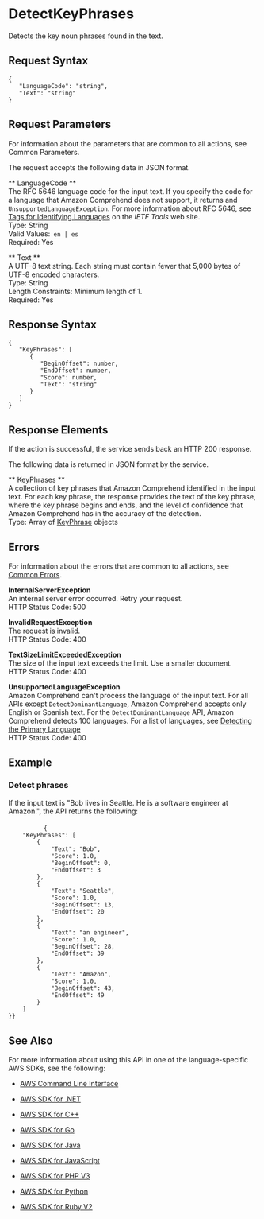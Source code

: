 # DetectKeyPhrases<a name="API_DetectKeyPhrases"></a>

Detects the key noun phrases found in the text\. 

## Request Syntax<a name="API_DetectKeyPhrases_RequestSyntax"></a>

```
{
   "LanguageCode": "string",
   "Text": "string"
}
```

## Request Parameters<a name="API_DetectKeyPhrases_RequestParameters"></a>

For information about the parameters that are common to all actions, see Common Parameters\.

The request accepts the following data in JSON format\.

 ** LanguageCode **   
The RFC 5646 language code for the input text\. If you specify the code for a language that Amazon Comprehend does not support, it returns and `UnsupportedLanguageException`\. For more information about RFC 5646, see [Tags for Identifying Languages](https://tools.ietf.org/html/rfc5646) on the *IETF Tools* web site\.  
Type: String  
Valid Values:` en | es`   
Required: Yes

 ** Text **   
A UTF\-8 text string\. Each string must contain fewer that 5,000 bytes of UTF\-8 encoded characters\.  
Type: String  
Length Constraints: Minimum length of 1\.  
Required: Yes

## Response Syntax<a name="API_DetectKeyPhrases_ResponseSyntax"></a>

```
{
   "KeyPhrases": [ 
      { 
         "BeginOffset": number,
         "EndOffset": number,
         "Score": number,
         "Text": "string"
      }
   ]
}
```

## Response Elements<a name="API_DetectKeyPhrases_ResponseElements"></a>

If the action is successful, the service sends back an HTTP 200 response\.

The following data is returned in JSON format by the service\.

 ** KeyPhrases **   
A collection of key phrases that Amazon Comprehend identified in the input text\. For each key phrase, the response provides the text of the key phrase, where the key phrase begins and ends, and the level of confidence that Amazon Comprehend has in the accuracy of the detection\.   
Type: Array of [KeyPhrase](API_KeyPhrase.md) objects

## Errors<a name="API_DetectKeyPhrases_Errors"></a>

For information about the errors that are common to all actions, see [Common Errors](CommonErrors.md)\.

 **InternalServerException**   
An internal server error occurred\. Retry your request\.  
HTTP Status Code: 500

 **InvalidRequestException**   
The request is invalid\.  
HTTP Status Code: 400

 **TextSizeLimitExceededException**   
The size of the input text exceeds the limit\. Use a smaller document\.  
HTTP Status Code: 400

 **UnsupportedLanguageException**   
Amazon Comprehend can't process the language of the input text\. For all APIs except `DetectDominantLanguage`, Amazon Comprehend accepts only English or Spanish text\. For the `DetectDominantLanguage` API, Amazon Comprehend detects 100 languages\. For a list of languages, see [Detecting the Primary Language ](how-languages.md)   
HTTP Status Code: 400

## Example<a name="API_DetectKeyPhrases_Examples"></a>

### Detect phrases<a name="API_DetectKeyPhrases_Example_1"></a>

If the input text is "Bob lives in Seattle\. He is a software engineer at Amazon\.", the API returns the following:

#### <a name="w3ab1c23b5c29c15b3b5"></a>

```
          {
    "KeyPhrases": [
        {
            "Text": "Bob",
            "Score": 1.0,
            "BeginOffset": 0,
            "EndOffset": 3
        },
        {
            "Text": "Seattle",
            "Score": 1.0,
            "BeginOffset": 13,
            "EndOffset": 20
        },
        {
            "Text": "an engineer",
            "Score": 1.0,
            "BeginOffset": 28,
            "EndOffset": 39
        },
        {
            "Text": "Amazon",
            "Score": 1.0,
            "BeginOffset": 43,
            "EndOffset": 49
        }
    ]
}}
```

## See Also<a name="API_DetectKeyPhrases_SeeAlso"></a>

For more information about using this API in one of the language\-specific AWS SDKs, see the following:

+  [AWS Command Line Interface](http://docs.aws.amazon.com/goto/aws-cli/comprehend-2017-11-27/DetectKeyPhrases) 

+  [AWS SDK for \.NET](http://docs.aws.amazon.com/goto/DotNetSDKV3/comprehend-2017-11-27/DetectKeyPhrases) 

+  [AWS SDK for C\+\+](http://docs.aws.amazon.com/goto/SdkForCpp/comprehend-2017-11-27/DetectKeyPhrases) 

+  [AWS SDK for Go](http://docs.aws.amazon.com/goto/SdkForGoV1/comprehend-2017-11-27/DetectKeyPhrases) 

+  [AWS SDK for Java](http://docs.aws.amazon.com/goto/SdkForJava/comprehend-2017-11-27/DetectKeyPhrases) 

+  [AWS SDK for JavaScript](http://docs.aws.amazon.com/goto/AWSJavaScriptSDK/comprehend-2017-11-27/DetectKeyPhrases) 

+  [AWS SDK for PHP V3](http://docs.aws.amazon.com/goto/SdkForPHPV3/comprehend-2017-11-27/DetectKeyPhrases) 

+  [AWS SDK for Python](http://docs.aws.amazon.com/goto/boto3/comprehend-2017-11-27/DetectKeyPhrases) 

+  [AWS SDK for Ruby V2](http://docs.aws.amazon.com/goto/SdkForRubyV2/comprehend-2017-11-27/DetectKeyPhrases) 
